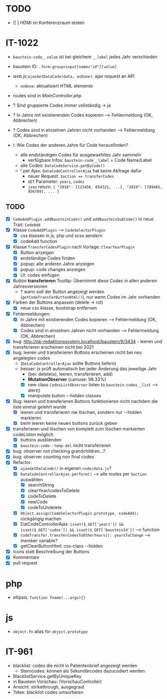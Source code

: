# TODO

- ![ ] HDMI im Konferenzraum testen

# IT-1022
- `baustein-code__value` ist bei gleichem `__label` jedes Jahr verschieden
- baustein ID: `.form-group>input[name="id"][value]`
- *web.js*:`ajaxGetDataCode(data, onDone)`: ajax request an API
    - `onDone`: aktualisiert HTML elemente
- routes sind in *MainController.php*
- ? Sind gruppierte Codes immer vollständig -> ja
- ? In Jahre mit existierenden Codes kopieren --> Fehlermeldung (OK, Abbrechen)
- ? Codes sind in einzelnen Jahren nicht vorhanden --> Fehlermeldung (OK, Abbrechen)

- i: Wie Codes der anderen Jahre für Code herausfinden?
    - alle endständigen Codes für ausgewaehltes Jahr sammeln
        - verfügbare Infos: `baustein-code__label` = Code Name/Label
    - alle Codes: `DataCodeService.getByCode()`
    - ! per Ajax: `DataCodeControllerAjax` hat keine Abfrage dafür
        - neuer Request:  `$action == transferCodes`
        - `GET` Parameter: `years`, `codes`
        - `json` return: `{ "2018": [123456, 654321, ...], "2019": [789465, 456789], ... }`

## TODO
- [X] `CodeAddPlugin.addBausteinCode()` und `addBausteinSubCode()` in neue Trait: `CodeAdd`
- [X] Klasse `CodeAddPlugin` --> `CodeSelectorPlugin`
    - [X] css klassen in js, php und scss aendern
    - [X] codeAdd function
- [X] Klasse `TransferCodesPlugin` nach Vorlage: `ClearYearPlugin`
    - [X] Button anzeigen
    - [X] endständige Codes finden
    - [X] popup: alle anderen Jahre anzeigen
    - [X] popup: code changes anzeigen
    - [X] UI: codes einfügen
- [X] Button **transferieren** Tooltip: Übernimmt diese Codes in allen anderen Jahresversionen
    - ? wann soll der Button angezeigt werden (`getCodeTransferButtonHtml()`), nur wenn Codes im Jahr vorhanden
- [X] Farben der Buttons anpassen (delete -> rot)
    - [X] neue css klasse, bootstrap entfernen
- [X] Fehlermeldungen:
    - [X] In Jahre mit existierenden Codes kopieren --> Fehlermeldung (OK, Abbrechen)
    - [X] Codes sind in einzelnen Jahren nicht vorhanden --> Fehlermeldung (OK, Abbrechen)
- [X] bug: http://pb-redaktionssystem.localhost/baustein/9/3434 - leeren und transferieren erscheinen nicht bei 2021
- [X] bug: leeren und transferieren Buttons erscheinen nicht bei neu angelegten codes
    - (`DataCodeControllerAjax` sollte Buttons liefern)
    - besser: js prüft automatisch bei jeder Änderung das jeweilige Jahr
        - (bei: delete(x), leeren, transferieren, add)
        - **MutationObserver** (caniuse: 98.33%)
        - [X] new class `CodesListObserver` listen to `baustein-codes__list` --> alert()
        - [X] manipulate button --hidden classes
- [X] Bug: leeren und transferieren Buttons funktionieren nicht nachdem die liste einmal gelehrt wurde
    - [X] leeren und transferieren nie löschen, sondern nur --hidden markieren
    - [X] beim leeren keine neuen buttons zurück geben
- [X] transferieren und löschen von komplett zum löschen markierten codeListen möglich
    - [X] buttons ausblenden
    - [X] `baustein-code--temp-del` nicht transferieren
- [X] bug: observer not checking grandchildren...?
- [X] bug: observer counting non final codes
- [X] Refactor: 
    - [X] `ajaxGetDataCode()` in eigenen `code/data.js`?
    - [X] `DataCodeControllerAjax.perform()` --> alle routes per `$action` auswählen
        - [X] searchString
        - [X] clearYear/codesToDelete
        - [X] codeToDelete
        - [X] newCode
        - [X] codeToUndelete
    - [X] `Object.assign(CodeSelectorPlugin.prototype, codeAdd);` rückgängig machen
    - [X] DatCodeControllerAjax: `isset($_GET['years']) && isset($_GET['codes']) && isset($_GET['bausteinId'])` --> function
    - [X] `CodeTransfer.transferCodesToOtherYears(): yearsToChange` --> member variable?
    - [X] getClearButtonHtml: css-class --hidden
- [X] Icons statt Beschreibung der Buttons
- [X] Kommentare
- [X] pull request

# php
- ellipsis: `function fname(...args){}`

# js
- `object.fn` alias for `object.prototype`

# IT-961
- blacklist: codes die nicht in Patientenbrief angezeigt werden
    - Sterncodes: können als Sekundärcodes dazucodiert werden
- BlacklistService.getByUniqueKey
- in Baustein Vorschau: (VorschauController)
- Ansicht: strikethrough, ausgegraut
- ?idee: blacklist codes umsortieren